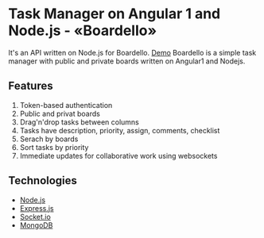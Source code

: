 Task Manager on Angular 1 and Node.js - «Boardello»
====================================================

It's an API written on Node.js for Boardello. [Demo](https://nixsolutions.github.io/demo-ng1-boardello/)
Boardello is a simple task manager with public and private boards written on Angular1 and Nodejs.

Features
--------
1. Token-based authentication
2. Public and privat boards
3. Drag'n'drop tasks between columns
4. Tasks have description, priority, assign, comments, checklist
5. Serach by boards
6. Sort tasks by priority
5. Immediate updates for collaborative work using websockets  

Technologies
------------

* [Node.js](https://nodejs.org/)
* [Express.js](http://expressjs.com)
* [Socket.io](http://socket.io/)
* [MongoDB](https://www.mongodb.com/)
